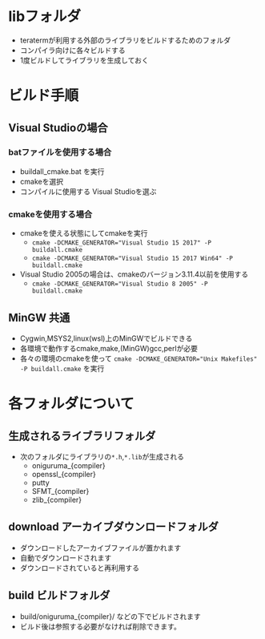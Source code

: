 ﻿
# libフォルダ

- teratermが利用する外部のライブラリをビルドするためのフォルダ
- コンパイラ向けに各々ビルドする
- 1度ビルドしてライブラリを生成しておく

# ビルド手順

## Visual Studioの場合

### batファイルを使用する場合

- buildall_cmake.bat を実行
- cmakeを選択
- コンパイルに使用する Visual Studioを選ぶ

### cmakeを使用する場合

- cmakeを使える状態にしてcmakeを実行
	- `cmake -DCMAKE_GENERATOR="Visual Studio 15 2017" -P buildall.cmake`
	- `cmake -DCMAKE_GENERATOR="Visual Studio 15 2017 Win64" -P buildall.cmake`
- Visual Studio 2005の場合は、cmakeのバージョン3.11.4以前を使用する
	- `cmake -DCMAKE_GENERATOR="Visual Studio 8 2005" -P buildall.cmake`

## MinGW 共通

- Cygwin,MSYS2,linux(wsl)上のMinGWでビルドできる
- 各環境で動作するcmake,make,(MinGW)gcc,perlが必要
- 各々の環境のcmakeを使って
  `cmake -DCMAKE_GENERATOR="Unix Makefiles" -P buildall.cmake` を実行

# 各フォルダについて

## 生成されるライブラリフォルダ

- 次のフォルダにライブラリの`*.h`,`*.lib`が生成される
	- oniguruma_{compiler}
	- openssl_{compiler}
	- putty
	- SFMT_{compiler}
	- zlib_{compiler}

## download アーカイブダウンロードフォルダ

- ダウンロードしたアーカイブファイルが置かれます
- 自動でダウンロードされます
- ダウンロードされていると再利用する

## build ビルドフォルダ

- build/oniguruma_{compiler}/ などの下でビルドされます
- ビルド後は参照する必要がなければ削除できます。
